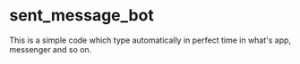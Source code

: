 # sent_message_bot
This is a simple code which type automatically in perfect time in what's app, messenger and so on.
